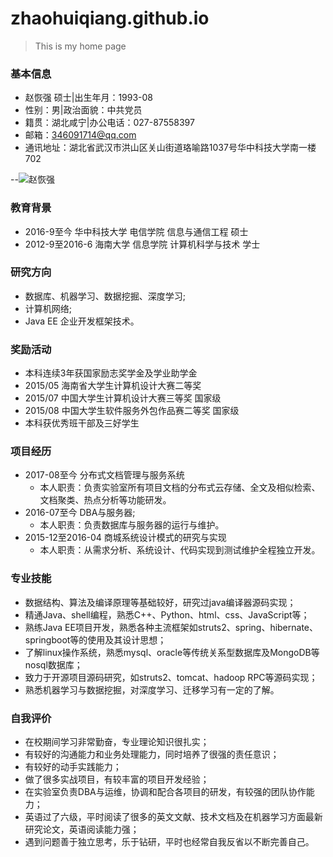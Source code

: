 # zhaohuiqiang.github.io

>This is my home page


### 基本信息
* 赵恢强  硕士|出生年月：1993-08	 
* 性别：男|政治面貌：中共党员						  
* 籍贯：湖北咸宁|办公电话：027-87558397				
* 邮箱：346091714@qq.com
* 通讯地址：湖北省武汉市洪山区关山街道珞喻路1037号华中科技大学南一楼702

--![赵恢强](https://cmis.csdc.info/upload/selfspace/zhaohq/image/20171214164435326.jpg)

### 教育背景
* 2016-9至今     华中科技大学 电信学院  信息与通信工程   硕士
* 2012-9至2016-6 海南大学    信息学院  计算机科学与技术  学士

### 研究方向
* 数据库、机器学习、数据挖掘、深度学习;
* 计算机网络;
* Java EE 企业开发框架技术。

### 奖励活动
* 本科连续3年获国家励志奖学金及学业助学金   
* 2015/05 海南省大学生计算机设计大赛二等奖 
* 2015/07 中国大学生计算机设计大赛三等奖 国家级 
* 2015/08 中国大学生软件服务外包作品赛二等奖 国家级        
* 本科获优秀班干部及三好学生

### 项目经历
* 2017-08至今 分布式文档管理与服务系统
	* 本人职责：负责实验室所有项目文档的分布式云存储、全文及相似检索、文档聚类、热点分析等功能研发。
* 2016-07至今 DBA与服务器;
	* 本人职责：负责数据库与服务器的运行与维护。
* 2015-12至2016-04 商城系统设计模式的研究与实现
	* 本人职责：从需求分析、系统设计、代码实现到测试维护全程独立开发。

### 专业技能
* 数据结构、算法及编译原理等基础较好，研究过java编译器源码实现；
* 精通Java、shell编程，熟悉C++、Python、html、css、JavaScript等；
* 熟练Java EE项目开发，熟悉各种主流框架如struts2、spring、hibernate、springboot等的使用及其设计思想；
* 了解linux操作系统，熟悉mysql、oracle等传统关系型数据库及MongoDB等nosql数据库；
* 致力于开源项目源码研究，如struts2、tomcat、hadoop RPC等源码实现；
* 熟悉机器学习与数据挖掘，对深度学习、迁移学习有一定的了解。


### 自我评价
* 在校期间学习非常勤奋，专业理论知识很扎实；
* 有较好的沟通能力和业务处理能力，同时培养了很强的责任意识；
* 有较好的动手实践能力；
* 做了很多实战项目，有较丰富的项目开发经验；
* 在实验室负责DBA与运维，协调和配合各项目的研发，有较强的团队协作能力；
* 英语过了六级，平时阅读了很多的英文文献、技术文档及在机器学习方面最新研究论文，英语阅读能力强；
* 遇到问题善于独立思考，乐于钻研，平时也经常自我反省以不断完善自己。
